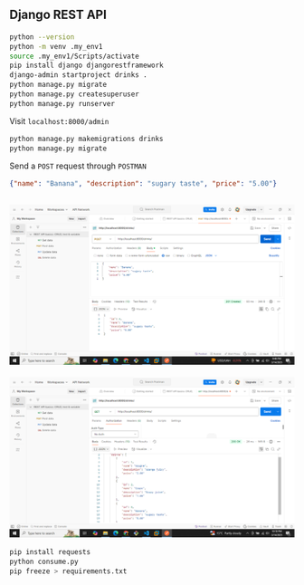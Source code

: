 ## Django REST API

```bash
python --version
python -m venv .my_env1
source .my_env1/Scripts/activate
pip install django djangorestframework
django-admin startproject drinks .
python manage.py migrate
python manage.py createsuperuser
python manage.py runserver
```

Visit `localhost:8000/admin`

```bash
python manage.py makemigrations drinks
python manage.py migrate
```

Send a `POST` request through `POSTMAN`
```json
{"name": "Banana", "description": "sugary taste", "price": "5.00"}
```
![POST Request](ss1.png)
---
![GET Request](ss2.png)

```bash
pip install requests
python consume.py
pip freeze > requirements.txt
```





